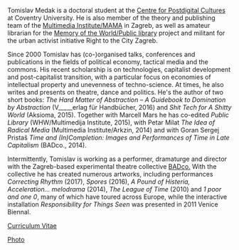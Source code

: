 <!--
.. title: Biography
.. slug: bio
-->

Tomislav Medak is a doctoral student at the [Centre for Postdigital
Cultures](http://www.coventry.ac.uk/research/areas-of-research/postdigital-cultures/) at Coventry University. He is also member of the theory and
publishing team of the [Multimedia Institute/MAMA](http://www.mi2.hr/en/) in Zagreb, as well as
amateur librarian for the [Memory of the World/Public library](https://memoryoftheworld.org/) project and
militant for the urban activist initiative Right to the City Zagreb.

Since 2000 Tomislav has (co-)organised talks, conferences and
publications in the fields of political economy, tactical media and the
commons. His recent scholarship is on technologies, capitalist development and post-capitalist transition, with a particular focus on economies of intellectual property and unevenness of techno-science. At times, he also writes and presents on theatre, dance and politics. He's the author of two short books: *The Hard Matter of Abstraction* – *A Guidebook to Domination by Abstraction* (V_____erlag für Handbücher, 2016) and *Shit Tech for A Shitty World* (Aksioma, 2015). Together with Marcell Mars he has co-edited *Public Library* (WHW/Multimedija Institute, 2015), with Petar Milat *The Idea of Radical Media* (Multimedia Institute/Arkzin, 2014) and with Goran Sergej Pristaš *Time and (In)Completion: Images and Performances of Time in Late Capitalism* (BADco., 2014).

Intermittently, Tomislav is working as a performer, dramaturge and
director with the Zagreb-based experimental theatre collective [BADco.](http://badco.hr/) With the collective he has created numerous artworks, including performances *Correcting Rhythm* (2017), *Spores* (2016), *A Pound of Histeria, Acceleration... melodrama* (2014), *The League of Time* (2010) and *1 poor and one 0*, many of which have toured across Europe, while the interactive installation *Responsibility for Things Seen* was presented in 2011 Venice Biennal.

[Curriculum Vitae](/CV_tmedak_MI2_EN_2018.pdf/)

[Photo](/images/TMedak_large.jpg/)
